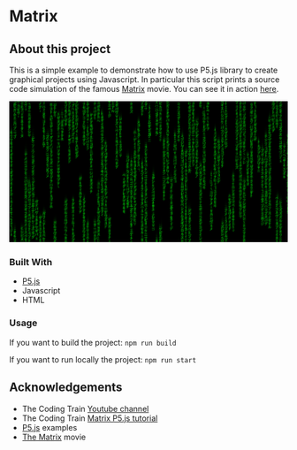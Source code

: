 # Matrix

## About this project
This is a simple example to demonstrate how to use P5.js library to create graphical projects using Javascript. In particular this script prints a source code simulation of the famous [Matrix](https://www.imdb.com/title/tt0133093/) movie. You can see it in action [here](https://master.d1iy52s0nx71wy.amplifyapp.com/).

![Screenshot](matrix.png)

### Built With
* [P5.js](https://p5js.org/)
* Javascript
* HTML

### Usage
If you want to build the project:
`npm run build` 

If you want to run locally the project:
`npm run start`


## Acknowledgements
* The Coding Train [Youtube channel](https://www.youtube.com/c/TheCodingTrain/featured)
* The Coding Train [Matrix P5.js tutorial](https://www.youtube.com/watch?v=S1TQCi9axzg)
* [P5.js](https://p5js.org/examples/) examples
* [The Matrix](https://www.imdb.com/title/tt0133093/) movie